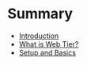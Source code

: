 # Summary

* [Introduction](README.md)
* [What is Web Tier?](0-what_is_web_tier.md)
* [Setup and Basics](1-setup_and_basics.md)

